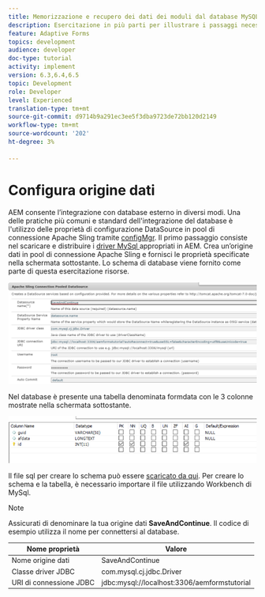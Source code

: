 ```yaml
---
title: Memorizzazione e recupero dei dati dei moduli dal database MySQL
description: Esercitazione in più parti per illustrare i passaggi necessari per memorizzare e recuperare i dati dei moduli
feature: Adaptive Forms
topics: development
audience: developer
doc-type: tutorial
activity: implement
version: 6.3,6.4,6.5
topic: Development
role: Developer
level: Experienced
translation-type: tm+mt
source-git-commit: d9714b9a291ec3ee5f3dba9723de72bb120d2149
workflow-type: tm+mt
source-wordcount: '202'
ht-degree: 3%

---
```


# Configura origine dati

AEM consente l’integrazione con database esterno in diversi modi. Una delle pratiche più comuni e standard dell&#39;integrazione del database è l&#39;utilizzo delle proprietà di configurazione DataSource in pool di connessione Apache Sling tramite [configMgr](http://localhost:4502/system/console/configMgr).
Il primo passaggio consiste nel scaricare e distribuire i [driver MySql ](https://mvnrepository.com/artifact/mysql/mysql-connector-java) appropriati in AEM.
Crea un’origine dati in pool di connessione Apache Sling e fornisci le proprietà specificate nella schermata sottostante. Lo schema di database viene fornito come parte di questa esercitazione risorse.

![sorgente dati](assets/save-continue.PNG)

Nel database è presente una tabella denominata formdata con le 3 colonne mostrate nella schermata sottostante.

![base dati](assets/data-base-tables.PNG)

Il file sql per creare lo schema può essere [scaricato da qui](assets/form-data-db.sql). Per creare lo schema e la tabella, è necessario importare il file utilizzando Workbench di MySql.

>[!NOTE]
>Assicurati di denominare la tua origine dati **SaveAndContinue**. Il codice di esempio utilizza il nome per connettersi al database.

| Nome proprietà | Valore |
------------------------|---------------------------------------
| Nome origine dati | SaveAndContinue |
| Classe driver JDBC | com.mysql.cj.jdbc.Driver |
| URI di connessione JDBC | jdbc:mysql://localhost:3306/aemformstutorial |


